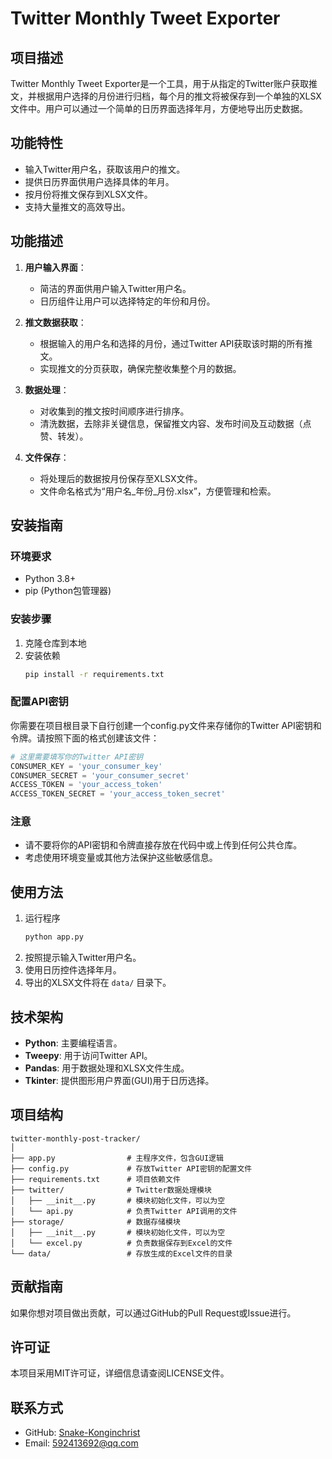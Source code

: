 # Twitter Monthly Tweet Exporter

## 项目描述
Twitter Monthly Tweet Exporter是一个工具，用于从指定的Twitter账户获取推文，并根据用户选择的月份进行归档，每个月的推文将被保存到一个单独的XLSX文件中。用户可以通过一个简单的日历界面选择年月，方便地导出历史数据。

## 功能特性
- 输入Twitter用户名，获取该用户的推文。
- 提供日历界面供用户选择具体的年月。
- 按月份将推文保存到XLSX文件。
- 支持大量推文的高效导出。

## 功能描述
1. **用户输入界面**：
   - 简洁的界面供用户输入Twitter用户名。
   - 日历组件让用户可以选择特定的年份和月份。

2. **推文数据获取**：
   - 根据输入的用户名和选择的月份，通过Twitter API获取该时期的所有推文。
   - 实现推文的分页获取，确保完整收集整个月的数据。

3. **数据处理**：
   - 对收集到的推文按时间顺序进行排序。
   - 清洗数据，去除非关键信息，保留推文内容、发布时间及互动数据（点赞、转发）。

4. **文件保存**：
   - 将处理后的数据按月份保存至XLSX文件。
   - 文件命名格式为“用户名_年份_月份.xlsx”，方便管理和检索。

## 安装指南

### 环境要求
- Python 3.8+
- pip (Python包管理器)

### 安装步骤
1. 克隆仓库到本地
2. 安装依赖
   ```bash
   pip install -r requirements.txt
   ```

### 配置API密钥
你需要在项目根目录下自行创建一个config.py文件来存储你的Twitter API密钥和令牌。请按照下面的格式创建该文件：

```python
# 这里需要填写你的Twitter API密钥
CONSUMER_KEY = 'your_consumer_key'
CONSUMER_SECRET = 'your_consumer_secret'
ACCESS_TOKEN = 'your_access_token'
ACCESS_TOKEN_SECRET = 'your_access_token_secret'
```
### 注意
- 请不要将你的API密钥和令牌直接存放在代码中或上传到任何公共仓库。
- 考虑使用环境变量或其他方法保护这些敏感信息。

## 使用方法
1. 运行程序
   ```bash
   python app.py
   ```
2. 按照提示输入Twitter用户名。
3. 使用日历控件选择年月。
4. 导出的XLSX文件将在 `data/` 目录下。

## 技术架构
- **Python**: 主要编程语言。
- **Tweepy**: 用于访问Twitter API。
- **Pandas**: 用于数据处理和XLSX文件生成。
- **Tkinter**: 提供图形用户界面(GUI)用于日历选择。

## 项目结构
```
twitter-monthly-post-tracker/
│
├── app.py                # 主程序文件，包含GUI逻辑
├── config.py             # 存放Twitter API密钥的配置文件
├── requirements.txt      # 项目依赖文件
├── twitter/              # Twitter数据处理模块
│   ├── __init__.py       # 模块初始化文件，可以为空
│   └── api.py            # 负责Twitter API调用的文件
├── storage/              # 数据存储模块
│   ├── __init__.py       # 模块初始化文件，可以为空
│   └── excel.py          # 负责数据保存到Excel的文件
└── data/                 # 存放生成的Excel文件的目录
```

## 贡献指南
如果你想对项目做出贡献，可以通过GitHub的Pull Request或Issue进行。

## 许可证
本项目采用MIT许可证，详细信息请查阅LICENSE文件。

## 联系方式
- GitHub: [Snake-Konginchrist](https://github.com/Snake-Konginchrist)
- Email: 592413692@qq.com